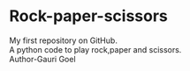 # Rock-paper-scissors
My first repository on GitHub.<br>A python code to play rock,paper and scissors.<br>Author-Gauri Goel
